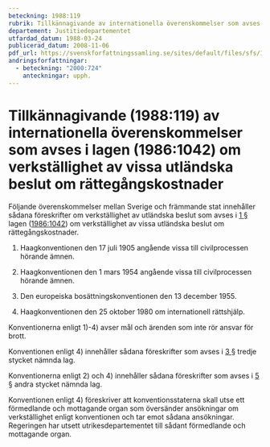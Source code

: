 ```yaml
---
beteckning: 1988:119
rubrik: Tillkännagivande av internationella överenskommelser som avses i lagen om verkställighet av vissa utländska beslut om rättegångskostnader
departement: Justitiedepartementet
utfardad_datum: 1988-03-24
publicerad_datum: 2008-11-06
pdf_url: https://svenskforfattningssamling.se/sites/default/files/sfs/1988-03/SFS1988-119.pdf
andringsforfattningar:
  - beteckning: "2000:724"
    anteckningar: upph.
---
```


# Tillkännagivande (1988:119) av internationella överenskommelser som avses i lagen (1986:1042) om verkställighet av vissa utländska beslut om rättegångskostnader

Följande överenskommelser mellan Sverige och främmande stat innehåller sådana föreskrifter om verkställighet av utländska beslut som avses i [1 §](#1) lagen ([1986:1042](https://selex.se/eli/sfs/1986/1042)) om verkställighet av vissa utländska beslut om rättegångskostnader.

1) Haagkonventionen den 17 juli 1905 angående vissa till civilprocessen hörande ämnen.

2) Haagkonventionen den 1 mars 1954 angående vissa till civilprocessen hörande ämnen.

3) Den europeiska bosättningskonventionen den 13 december 1955.

4) Haagkonventionen den 25 oktober 1980 om internationell rättshjälp.

Konventionerna enligt 1)-4) avser mål och ärenden som inte rör ansvar för brott.

Konventionen enligt 4) innehåller sådana föreskrifter som avses i [3 §](#3) tredje stycket nämnda lag.

Konventionerna enligt 2) och 4) innehåller sådana föreskrifter som avses i [5 §](#5) andra stycket nämnda lag.

Konventionen enligt 4) föreskriver att konventionsstaterna skall utse ett förmedlande och mottagande organ som översänder ansökningar om verkställighet enligt konventionen och tar emot sådana ansökningar. Regeringen har utsett utrikesdepartementet till sådant förmedlande och mottagande organ.